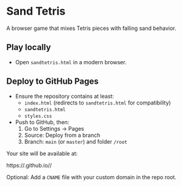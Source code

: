 Sand Tetris
===========

A browser game that mixes Tetris pieces with falling sand behavior.

Play locally
------------

- Open `sandtetris.html` in a modern browser.

Deploy to GitHub Pages
----------------------

- Ensure the repository contains at least:
  - `index.html` (redirects to `sandtetris.html` for compatibility)
  - `sandtetris.html`
  - `styles.css`
- Push to GitHub, then:
  1. Go to Settings → Pages
  2. Source: Deploy from a branch
  3. Branch: `main` (or `master`) and folder `/root`

Your site will be available at:

https://<your-username>.github.io/<your-repo>/

Optional: Add a `CNAME` file with your custom domain in the repo root.

